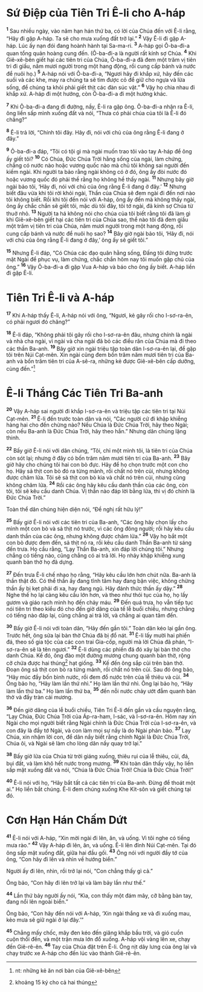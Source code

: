 # Sứ Ðiệp của Tiên Tri Ê-li cho A-háp

<sup><b>1</b></sup> Sau nhiều ngày, vào năm hạn hán thứ ba, có lời của Chúa đến với Ê-li rằng, “Hãy đi gặp A-háp. Ta sẽ cho mưa xuống đất trở lại.” <sup><b>2</b></sup> Vậy Ê-li đi gặp A-háp. Lúc ấy nạn đói đang hoành hành tại Sa-ma-ri. <sup><b>3</b></sup> A-háp gọi Ô-ba-đi-a quan tổng quản hoàng cung đến. (Ô-ba-đi-a là người rất kính sợ Chúa. <sup><b>4</b></sup> Khi Giê-xê-bên giết hại các tiên tri của Chúa, Ô-ba-đi-a đã đem một trăm vị tiên tri đi giấu, năm mươi người trong một hang động, rồi cung cấp bánh và nước để nuôi họ.) <sup><b>5</b></sup> A-háp nói với Ô-ba-đi-a, “Ngươi hãy đi khắp xứ, hãy đến các suối và các khe, may ra chúng ta sẽ tìm được cỏ để giữ cho ngựa và lừa sống, để chúng ta khỏi phải giết thịt các đàn súc vật.” <sup><b>6</b></sup> Vậy họ chia nhau đi khắp xứ. A-háp đi một hướng, còn Ô-ba-đi-a đi một hướng khác.

<sup><b>7</b></sup> Khi Ô-ba-đi-a đang đi đường, nầy, Ê-li ra gặp ông. Ô-ba-đi-a nhận ra Ê-li, ông liền sấp mình xuống đất và nói, “Thưa có phải chúa của tôi là Ê-li đó chăng?”

<sup><b>8</b></sup> Ê-li trả lời, “Chính tôi đây. Hãy đi, nói với chủ của ông rằng Ê-li đang ở đây.”

<sup><b>9</b></sup> Ô-ba-đi-a đáp, “Tôi có tội gì mà ngài muốn trao tôi vào tay A-háp để ông ấy giết tôi? <sup><b>10</b></sup> Có Chúa, Ðức Chúa Trời hằng sống của ngài, làm chứng, chẳng có nước nào hoặc vương quốc nào mà chủ tôi không sai người đến kiếm ngài. Khi người ta bảo rằng ngài không có ở đó, ông ấy đòi nước đó hoặc vương quốc đó phải thề rằng họ không hề thấy ngài. <sup><b>11</b></sup> Nhưng bây giờ ngài bảo tôi, ‘Hãy đi, nói với chủ của ông rằng Ê-li đang ở đây.’ <sup><b>12</b></sup> Nhưng biết đâu vừa khi tôi rời khỏi ngài, Thần của Chúa sẽ đem ngài đi đến nơi nào tôi không biết. Rồi khi tôi đến nói với A-háp, ông ấy đến mà không thấy ngài, ông ấy chắc chắn sẽ giết tôi, mặc dù tôi đây, tôi tớ ngài, đã kính sợ Chúa từ thuở nhỏ. <sup><b>13</b></sup> Người ta há không nói cho chúa của tôi biết rằng tôi đã làm gì khi Giê-xê-bên giết hại các tiên tri của Chúa sao, thể nào tôi đã đem giấu một trăm vị tiên tri của Chúa, năm mươi người trong một hang động, rồi cung cấp bánh và nước để nuôi họ sao? <sup><b>14</b></sup> Bây giờ ngài bảo tôi, ‘Hãy đi, nói với chủ của ông rằng Ê-li đang ở đây,’ ông ấy sẽ giết tôi.”

<sup><b>15</b></sup> Nhưng Ê-li đáp, “Có Chúa các đạo quân hằng sống, Ðấng tôi đứng trước mặt Ngài để phục vụ, làm chứng, chắc chắn hôm nay tôi muốn gặp chủ của ông.” <sup><b>16</b></sup> Vậy Ô-ba-đi-a đi gặp Vua A-háp và báo cho ông ấy biết. A-háp liền đi gặp Ê-li.

# Tiên Tri Ê-li và A-háp

<sup><b>17</b></sup> Khi A-háp thấy Ê-li, A-háp nói với ông, “Ngươi, kẻ gây rối cho I-sơ-ra-ên, có phải ngươi đó chăng?”

<sup><b>18</b></sup> Ê-li đáp, “Không phải tôi gây rối cho I-sơ-ra-ên đâu, nhưng chính là ngài và nhà cha ngài, vì ngài và cha ngài đã bỏ các điều răn của Chúa mà đi theo các thần Ba-anh. <sup><b>19</b></sup> Bây giờ xin ngài triệu tập toàn dân I-sơ-ra-ên lại, để gặp tôi trên Núi Cạt-mên. Xin ngài cũng đem bốn trăm năm mươi tiên tri của Ba-anh và bốn trăm tiên tri của A-sê-ra, những kẻ được Giê-xê-bên cấp dưỡng, cùng đến.”[^1-ededf4c8-1824-468b-9997-d9451348a0cd]

# Ê-li Thắng Các Tiên Tri Ba-anh

<sup><b>20</b></sup> Vậy A-háp sai người đi khắp I-sơ-ra-ên và triệu tập các tiên tri tại Núi Cạt-mên. <sup><b>21</b></sup> Ê-li đến trước toàn dân và nói, “Các người cứ đi khập khiễng hàng hai cho đến chừng nào? Nếu Chúa là Ðức Chúa Trời, hãy theo Ngài; còn nếu Ba-anh là Ðức Chúa Trời, hãy theo hắn.” Nhưng dân chúng lặng thinh.

<sup><b>22</b></sup> Bấy giờ Ê-li nói với dân chúng, “Tôi, chỉ một mình tôi, là tiên tri của Chúa còn sót lại; nhưng ở đây có bốn trăm năm mươi tiên tri của Ba-anh. <sup><b>23</b></sup> Bây giờ hãy cho chúng tôi hai con bò đực. Hãy để họ chọn trước một con cho họ. Hãy sả thịt con bò đó ra từng mảnh, rồi chất nó trên củi, nhưng không được châm lửa. Tôi sẽ sả thịt con bò kia và chất nó trên củi, nhưng cũng không châm lửa. <sup><b>24</b></sup> Rồi các ông hãy kêu cầu danh thần của các ông, còn tôi, tôi sẽ kêu cầu danh Chúa. Vị thần nào đáp lời bằng lửa, thì vị đó chính là Ðức Chúa Trời.”

Toàn thể dân chúng hiện diện nói, “Ðề nghị rất hữu lý!”

<sup><b>25</b></sup> Bấy giờ Ê-li nói với các tiên tri của Ba-anh, “Các ông hãy chọn lấy cho mình một con bò và sả thịt nó trước, vì các ông đông người; rồi hãy kêu cầu danh thần của các ông, nhưng không được châm lửa.” <sup><b>26</b></sup> Vậy họ bắt một con bò được đem đến, sả thịt nó ra, rồi kêu cầu danh Thần Ba-anh từ sáng đến trưa. Họ cầu rằng, “Lạy Thần Ba-anh, xin đáp lời chúng tôi.” Nhưng chẳng có tiếng nào, cũng chẳng có ai trả lời. Họ nhảy khập khiễng xung quanh bàn thờ họ đã dựng.

<sup><b>27</b></sup> Ðến trưa Ê-li chế nhạo họ rằng, “Hãy kêu cầu lớn hơn chút nữa. Ba-anh là thần thật đó. Có thể thần ấy đang tĩnh tâm hay đang bận việc, không chừng thần ấy bị kẹt phải đi xa, hay đang ngủ. Hãy đánh thức thần ấy dậy.” <sup><b>28</b></sup> Nghe thế họ lại càng kêu cầu lớn hơn, và theo như thói tục của họ, họ lấy gươm và giáo rạch mình họ đến chảy máu. <sup><b>29</b></sup> Ðến quá trưa, họ vẫn tiếp tục nói tiên tri theo kiểu đó cho đến giờ dâng của tế lễ buổi chiều, nhưng chẳng có tiếng nào đáp lại, cũng chẳng ai trả lời, và chẳng ai quan tâm đến.

<sup><b>30</b></sup> Bấy giờ Ê-li nói với toàn dân, “Hãy đến gần tôi.” Toàn dân kéo lại gần ông. Trước hết, ông sửa lại bàn thờ Chúa đã bị đổ nát. <sup><b>31</b></sup> Ê-li lấy mười hai phiến đá, theo số gia tộc của các con trai Gia-cốp, người mà lời Chúa đã phán, “I-sơ-ra-ên sẽ là tên ngươi.” <sup><b>32</b></sup> Ê-li dùng các phiến đá đó xây lại bàn thờ cho danh Chúa. Kế đó, ông đào một đường mương chung quanh bàn thờ, rộng cỡ chứa được hai thúng[^2-ededf4c8-1824-468b-9997-d9451348a0cd] hạt giống. <sup><b>33</b></sup> Kế đến ông sắp củi trên bàn thờ. Ðoạn ông sả thịt con bò ra từng mảnh, rồi chất nó trên củi. Sau đó ông bảo, “Hãy múc đầy bốn bình nước, rồi đem đổ nước trên của lễ thiêu và củi. <sup><b>34</b></sup> Ông bảo họ, “Hãy làm lần thứ nhì.” Họ làm lần thứ nhì. Ông lại bảo họ, “Hãy làm lần thứ ba.” Họ làm lần thứ ba, <sup><b>35</b></sup> đến nỗi nước chảy ướt đẫm quanh bàn thờ và đầy tràn cái mương.

<sup><b>36</b></sup> Ðến giờ dâng của lễ buổi chiều, Tiên Tri Ê-li đến gần và cầu nguyện rằng, “Lạy Chúa, Ðức Chúa Trời của Áp-ra-ham, I-sác, và I-sơ-ra-ên. Hôm nay xin Ngài cho mọi người biết rằng Ngài chính là Ðức Chúa Trời của I-sơ-ra-ên, và con đây là đầy tớ Ngài, và con làm mọi sự nầy là do Ngài phán bảo. <sup><b>37</b></sup> Lạy Chúa, xin nhậm lời con, để dân nầy biết rằng chính Ngài là Ðức Chúa Trời, Chúa ôi, và Ngài sẽ làm cho lòng dân nầy quay trở lại.”

<sup><b>38</b></sup> Bấy giờ lửa của Chúa từ trời giáng xuống, thiêu rụi của lễ thiêu, củi, đá, bụi đất, và làm khô hết nước trong mương. <sup><b>39</b></sup> Khi toàn dân thấy vậy, họ liền sấp mặt xuống đất và nói, “Chúa là Ðức Chúa Trời! Chúa là Ðức Chúa Trời!”

<sup><b>40</b></sup> Ê-li nói với họ, “Hãy bắt tất cả các tiên tri của Ba-anh. Ðừng để thoát một ai.” Họ liền bắt chúng. Ê-li đem chúng xuống Khe Kít-sôn và giết chúng tại đó.

# Cơn Hạn Hán Chấm Dứt

<sup><b>41</b></sup> Ê-li nói với A-háp, “Xin mời ngài đi lên, ăn, và uống. Vì tôi nghe có tiếng mưa rào.” <sup><b>42</b></sup> Vậy A-háp đi lên, ăn, và uống. Ê-li lên đỉnh Núi Cạt-mên. Tại đó ông sấp mặt xuống đất, giữa hai đầu gối. <sup><b>43</b></sup> Ông nói với người đầy tớ của ông, “Con hãy đi lên và nhìn về hướng biển.”

Người ấy đi lên, nhìn, rồi trở lại nói, “Con chẳng thấy gì cả.”

Ông bảo, “Con hãy đi lên trở lại và làm bảy lần như thế.”

<sup><b>44</b></sup> Lần thứ bảy người ấy nói, “Kìa, con thấy một đám mây, cỡ bằng bàn tay, đang nổi lên ngoài biển.”

Ông bảo, “Con hãy đến nói với A-háp, ‘Xin ngài thắng xe và đi xuống mau, kẻo mưa sẽ giữ ngài ở lại đây.’”

<sup><b>45</b></sup> Chẳng mấy chốc, mây đen kéo đến giăng khắp bầu trời, và gió cuồn cuộn thổi đến, và một trận mưa lớn đổ xuống. A-háp vội vàng lên xe, chạy đến Giê-rê-ên. <sup><b>46</b></sup> Tay của Chúa đặt trên Ê-li. Ông nịt dây lưng của ông lại và chạy trước xe A-háp cho đến lúc vào thành Giê-rê-ên.

[^1-ededf4c8-1824-468b-9997-d9451348a0cd]: nt: những kẻ ăn nơi bàn của Giê-xê-bên

[^2-ededf4c8-1824-468b-9997-d9451348a0cd]: khoảng 15 ký cho cả hai thúng
